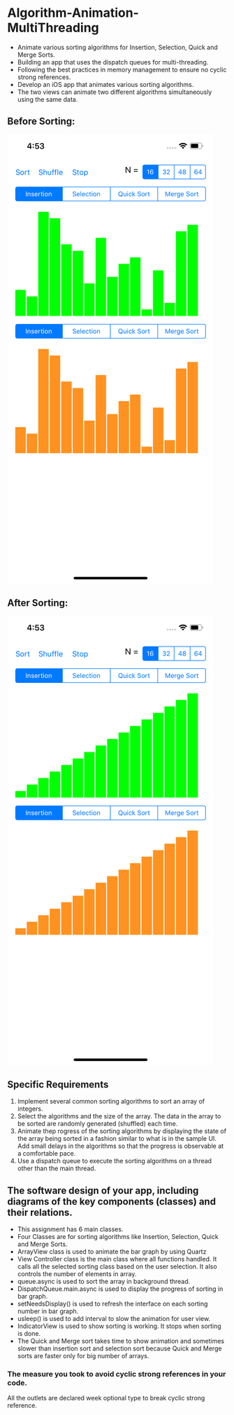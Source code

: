 # Algorithm-Animation-MultiThreading

- Animate various sorting algorithms for Insertion, Selection, Quick and Merge Sorts. 
- Building an app that uses the dispatch queues for multi-threading. 
- Following the best practices in memory management to ensure no cyclic strong
references.
- Develop an iOS app that animates various sorting algorithms. 
- The two views can animate two different algorithms simultaneously using the same data.

## Before Sorting:  
![N|Solid](https://github.com/riazmind/Algorithm-Animation-MultiThreading/blob/master/screenshots/beforeSorting.png)

## After Sorting: 

![N|Solid](https://github.com/riazmind/Algorithm-Animation-MultiThreading/blob/master/screenshots/afterSorting.png)

## Specific Requirements
1. Implement several common sorting algorithms to sort an array of integers.
2. Select the algorithms and the size of the array. The data in the array to be sorted are randomly generated (shuffled) each time.
3. Animate thep rogress of the sorting algorithms by displaying the state of the array being sorted in a fashion similar to what is in the sample UI. Add small delays in the algorithms so that the progress is observable at a comfortable pace.
4. Use a dispatch queue to execute the sorting algorithms on a thread other than the main thread.

## The software design of your app, including diagrams of the key components (classes) and their relations.
- This assignment has 6 main classes.
- Four Classes are for sorting algorithms like Insertion, Selection, Quick and Merge Sorts.
- ArrayView class is used to animate the bar graph by using Quartz
- View Controller class is the main class where all functions handled. It calls all the selected sorting class based on the user selection. It also controls the number of elements in array.
- queue.async is used to sort the array in background thread.
- DispatchQueue.main.async is used to display the progress of sorting in bar graph.
- setNeedsDisplay() is used to refresh the interface on each sorting number in bar graph.
- usleep() is used to add interval to slow the animation for user view.
- IndicatorView is used to show sorting is working. It stops when sorting is done.
- The Quick and Merge sort takes time to show animation and sometimes slower than insertion sort and selection sort because Quick and Merge sorts are faster only for big number of arrays. 

### The measure you took to avoid cyclic strong references in your code.
All the outlets are declared week optional type to break cyclic strong reference.
